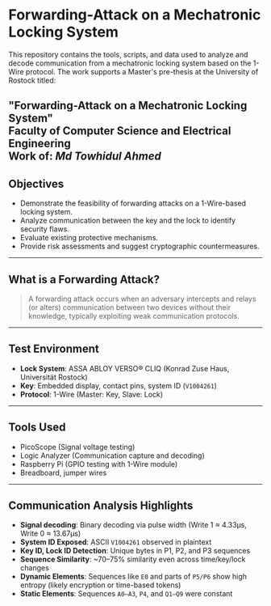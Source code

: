 # Forwarding-Attack on a Mechatronic Locking System

This repository contains the tools, scripts, and data used to analyze and decode communication from a mechatronic locking system based on the 1-Wire protocol. The work supports a Master's pre-thesis at the University of Rostock titled:

**"Forwarding-Attack on a Mechatronic Locking System"**  
Faculty of Computer Science and Electrical Engineering  
Work of: *Md Towhidul Ahmed* 
---

## Objectives

- Demonstrate the feasibility of forwarding attacks on a 1-Wire-based locking system.
- Analyze communication between the key and the lock to identify security flaws.
- Evaluate existing protective mechanisms.
- Provide risk assessments and suggest cryptographic countermeasures.

---

## What is a Forwarding Attack?

> A forwarding attack occurs when an adversary intercepts and relays (or alters) communication between two devices without their knowledge, typically exploiting weak communication protocols.

---

## Test Environment

- **Lock System**: ASSA ABLOY VERSO® CLIQ (Konrad Zuse Haus, Universität Rostock)
- **Key**: Embedded display, contact pins, system ID (`V1004261`)
- **Protocol**: 1-Wire (Master: Key, Slave: Lock)

---

## Tools Used

- PicoScope (Signal voltage testing)
- Logic Analyzer (Communication capture and decoding)
- Raspberry Pi (GPIO testing with 1-Wire module)
- Breadboard, jumper wires

---

## Communication Analysis Highlights

- **Signal decoding**: Binary decoding via pulse width (Write 1 ≈ 4.33µs, Write 0 ≈ 13.67µs)
- **System ID Exposed**: ASCII `V1004261` observed in plaintext
- **Key ID, Lock ID Detection**: Unique bytes in P1, P2, and P3 sequences
- **Sequence Similarity**: ~70–75% similarity even across time/key/lock changes
- **Dynamic Elements**: Sequences like `E0` and parts of `P5/P6` show high entropy (likely encryption or time-based tokens)
- **Static Elements**: Sequences `A0–A3`, `P4`, and `Q1–Q9` were constant



